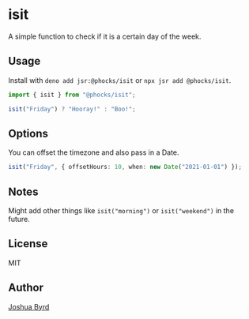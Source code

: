 # isit

A simple function to check if it is a certain day of the week.

## Usage

Install with `deno add jsr:@phocks/isit` or `npx jsr add @phocks/isit`.

```ts
import { isit } from "@phocks/isit";

isit("Friday") ? "Hooray!" : "Boo!";
```

## Options

You can offset the timezone and also pass in a Date.

```ts
isit("Friday", { offsetHours: 10, when: new Date("2021-01-01") });
```

## Notes

Might add other things like `isit("morning")` or `isit("weekend")` in the future.

## License

MIT

## Author

[Joshua Byrd](https://bne.social/@phocks)
